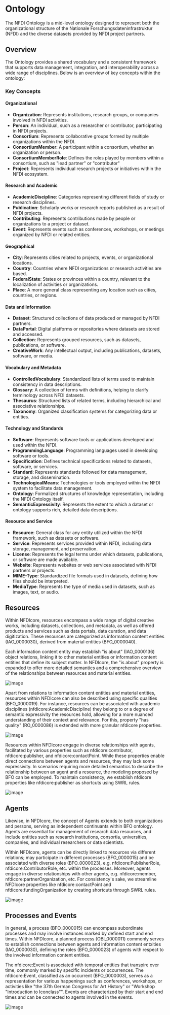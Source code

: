 # Ontology

The NFDI Ontology is a mid-level ontology designed to represent both the organizational structure of the Nationale Forschungsdateninfrastruktur (NFDI) and the diverse datasets provided by NFDI project partners.

## Overview

The Ontology provides a shared vocabulary and a consistent framework that supports data management, integration, and interoperability across a wide range of disciplines. Below is an overview of key concepts within the ontology:

### Key Concepts

#### Organizational 
- **Organization**: Represents institutions, research groups, or companies involved in NFDI activities.
- **Person**: An individual, such as a researcher or contributor, participating in NFDI projects.
- **Consortium**: Represents collaborative groups formed by multiple organizations within the NFDI.
- **ConsortiumMember**: A participant within a consortium, whether an organization or person.
- **ConsortiumMemberRole**: Defines the roles played by members within a consortium, such as "lead partner" or "contributor"
- **Project**: Represents individual research projects or initiatives within the NFDI ecosystem.

#### Research and Academic
- **AcademicDiscipline**: Categories representing different fields of study or research disciplines.
- **Publication**: Scholarly works or research reports published as a result of NFDI projects.
- **Contributing**: Represents contributions made by people or organizations to a project or dataset.
- **Event**: Represents events such as conferences, workshops, or meetings organized by NFDI or related entities.

#### Geographical
- **City**: Represents cities related to projects, events, or organizational locations.
- **Country**: Countries where NFDI organizations or research activities are based.
- **FederalState**: States or provinces within a country, relevant to the localization of activities or organizations.
- **Place**: A more general class representing any location such as cities, countries, or regions.

#### Data and Information
- **Dataset**: Structured collections of data produced or managed by NFDI partners.
- **DataPortal**: Digital platforms or repositories where datasets are stored and accessed.
- **Collection**: Represents grouped resources, such as datasets, publications, or software.
- **CreativeWork**: Any intellectual output, including publications, datasets, software, or media.


#### Vocabulary and Metadata
- **ControlledVocabulary**: Standardized lists of terms used to maintain consistency in data descriptions.
- **Glossary**: A collection of terms with definitions, helping to clarify terminology across NFDI datasets.
- **Thesaurus**: Structured lists of related terms, including hierarchical and associative relationships.
- **Taxonomy**: Organized classification systems for categorizing data or entities.

#### Technology and Standards
- **Software**: Represents software tools or applications developed and used within the NFDI.
- **ProgrammingLanguage**: Programming languages used in developing software or tools.
- **Specification**: Defines technical specifications related to datasets, software, or services.
- **Standard**: Represents standards followed for data management, storage, and dissemination.
- **TechnologicalMeans**: Technologies or tools employed within the NFDI system to facilitate data management.
- **Ontology**: Formalized structures of knowledge representation, including the NFDI Ontology itself.
- **SemanticExpressivity**: Represents the extent to which a dataset or ontology supports rich, detailed data descriptions.


#### Resource and Service
- **Resource**: General class for any entity utilized within the NFDI framework, such as datasets or software.
- **Service**: Represents services provided within NFDI, including data storage, management, and preservation.
- **License**: Represents the legal terms under which datasets, publications, or software are made available.
- **Website**: Represents websites or web services associated with NFDI partners or projects.
- **MIME-Type**: Standardized file formats used in datasets, defining how files should be interpreted.
- **MediaType**: Represents the type of media used in datasets, such as images, text, or audio.



## Resources

Within NFDIcore, resources encompass a wide range of digital creative works, including datasets, collections, and metadata, as well as offered products and services such as data portals, data curation, and data digitization. These resources are categorized as information content entities (IAO_0000030), derived from material entities (BFO_0000040). 

Each information content entity may establish \"is about\" (IAO_0000136) object relations, linking it to other material entities or information content entities that define its subject matter. In NFDIcore, the \"is about\" property is expanded to offer more detailed semantics and a comprehensive overview of the relationships between resources and material entities.
 
![image](https://raw.githubusercontent.com/ISE-FIZKarlsruhe/nfdicore/v2.0.0/figures/resources1.png)


Apart from relations to information content entities and material entities, resources within NFDIcore can also be described using specific qualities (BFO_0000019). For instance, resources can be associated with academic disciplines (nfdicore:AcademicDiscipline) they belong to or a degree of semantic expressivity the resources hold, allowing for a more nuanced understanding of their context and relevance. For this, property \"has quality\" (RO_0000086) is extended with more granular nfdicore properties.
 
![image](https://raw.githubusercontent.com/ISE-FIZKarlsruhe/nfdicore/v2.0.0/figures/resources2.png)


Resources within NFDIcore engage in diverse relationships with agents, facilitated by various properties such as nfdicore:contributor, nfdicore:publisher, and nfdicore:contactPoint. While these properties enable direct connections between agents and resources, they may lack some expressivity. In scenarios requiring more detailed semantics to describe the relationship between an agent and a resource, the modeling proposed by BFO can be employed. To maintain consistency, we establish nfdicore properties like nfdicore:publisher as shortcuts using SWRL rules.
 
![image](https://raw.githubusercontent.com/ISE-FIZKarlsruhe/nfdicore/v2.0.0/figures/resources3.png)


## Agents

Likewise, in NFDIcore, the concept of Agents extends to both organizations and persons, serving as independent continuants within BFO ontology. Agents are essential for management of research data resources, and include entities such as research institutions, consortia, universities, companies, and individual researchers or data scientists. 

Within NFDIcore, agents can be directly linked to resources via different relations; may participate in different processes (BFO_0000015) and be associated with diverse roles (BFO_0000023), e.g. nfdicore:PublisherRole, nfdicore:ContributorRole, etc. within the processes. Moreover, agents engage in diverse relationships with other agents, e.g. nfdicore:member, nfdicore:partnerOrganization, etc. For consistency's sake, we streamline NFDIcore properties like nfdicore:contactPoint and nfdicore:fundingOrganization by creating shortcuts through SWRL rules.
 
![image](https://raw.githubusercontent.com/ISE-FIZKarlsruhe/nfdicore/v2.0.0/figures/agents.png)


## Processes and Events

In general, a process (BFO_0000015) can encompass subordinate processes and may involve instances marked by defined start and end times. Within NFDIcore, a planned process (OBI_0000011) commonly serves to establish connections between agents and information content entxities (IAO_0000030), defining the roles (BFO_0000023) of agents with respect to the involved information content entities.

The nfdicore:Event is associated with temporal entities that transpire over time, commonly marked by specific incidents or occurrences. The nfdicore:Event, classified as an occurrent (BFO_0000003), serves as a representation for various happenings such as conferences, workshops, or activities like \"the 37th German Congress for Art History\" or \"Workshop \"Introduction to Iconclass\"\". Events are characterized by their start and end times and can be connected to agents involved in the events.

![image](https://raw.githubusercontent.com/ISE-FIZKarlsruhe/nfdicore/v2.0.0/figures/events.png)